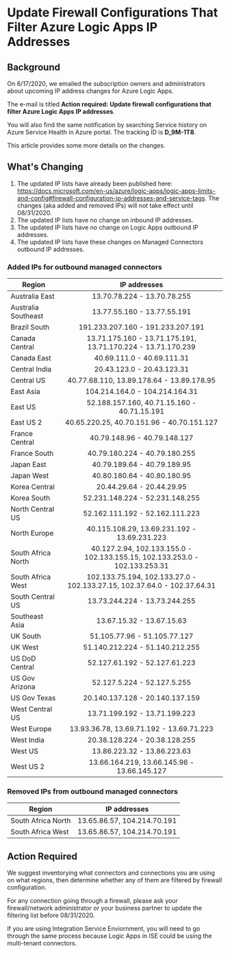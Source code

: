 # Update Firewall Configurations That Filter Azure Logic Apps IP Addresses

## Background
On 6/17/2020, we emailed the subscription owners and administrators about upcoming IP address changes for Azure Logic Apps.

The e-mail is titled **Action required: Update firewall configurations that filter Azure Logic Apps IP addresses**. 

You will also find the same notification by searching Service history on Azure Service Health in Azure portal. The tracking ID is **D_9M-1T8**.

This article provides some more details on the changes.

## What's Changing

1.	The updated IP lists have already been published here: https://docs.microsoft.com/en-us/azure/logic-apps/logic-apps-limits-and-config#firewall-configuration-ip-addresses-and-service-tags.  The changes (aka added and removed IPs) will not take effect until 08/31/2020.
1.	The updated IP lists have no change on inbound IP addresses.
1.	The updated IP lists have no change on Logic Apps outbound IP addresses.
1.	The updated IP lists have these changes on Managed Connectors outbound IP addresses.

### Added IPs for outbound managed connectors

| Region   |      IP addresses      |
|----------|:-------------:|
| Australia East | 13.70.78.224 - 13.70.78.255 |
| Australia Southeast | 13.77.55.160 - 13.77.55.191 |
| Brazil South | 191.233.207.160 - 191.233.207.191 |
| Canada Central | 13.71.175.160 - 13.71.175.191, 13.71.170.224 - 13.71.170.239 |
| Canada East | 40.69.111.0 - 40.69.111.31 |
| Central India | 20.43.123.0 - 20.43.123.31 |
| Central US | 40.77.68.110, 13.89.178.64 - 13.89.178.95 |
| East Asia | 104.214.164.0 - 104.214.164.31 |
| East US | 52.188.157.160, 40.71.15.160 - 40.71.15.191 |
| East US 2 | 40.65.220.25, 40.70.151.96 - 40.70.151.127 |
| France Central | 40.79.148.96 - 40.79.148.127 |
| France South | 40.79.180.224 - 40.79.180.255 |
| Japan East | 40.79.189.64 - 40.79.189.95 |
| Japan West | 40.80.180.64 - 40.80.180.95 |
| Korea Central | 20.44.29.64 - 20.44.29.95 |
| Korea South | 52.231.148.224 - 52.231.148.255 |
| North Central US | 52.162.111.192 - 52.162.111.223 |
| North Europe | 40.115.108.29, 13.69.231.192 - 13.69.231.223 |
| South Africa North | 40.127.2.94, 102.133.155.0 - 102.133.155.15, 102.133.253.0 - 102.133.253.31 |
| South Africa West | 102.133.75.194, 102.133.27.0 - 102.133.27.15, 102.37.64.0 - 102.37.64.31 |
| South Central US | 13.73.244.224 - 13.73.244.255 |
| Southeast Asia | 13.67.15.32 - 13.67.15.63 |
| UK South | 51.105.77.96 - 51.105.77.127 |
| UK West | 51.140.212.224 - 51.140.212.255 |
| US DoD Central | 52.127.61.192 - 52.127.61.223 |
| US Gov Arizona | 52.127.5.224 - 52.127.5.255 |
| US Gov Texas | 20.140.137.128 - 20.140.137.159 |
| West Central US | 13.71.199.192 - 13.71.199.223 |
| West Europe | 13.93.36.78, 13.69.71.192 - 13.69.71.223 |
| West India | 20.38.128.224 - 20.38.128.255 |
| West US | 13.86.223.32 - 13.86.223.63 |
| West US 2 | 13.66.164.219, 13.66.145.96 - 13.66.145.127 |

### Removed IPs from outbound managed connectors

|  Region |      IP addresses      |
|---------|------------------------|
| South Africa North | 13.65.86.57, 104.214.70.191 |
| South Africa West | 13.65.86.57, 104.214.70.191 |

## Action Required
We suggest inventorying what connectors and connections you are using on what regions, then determine whether any of them are filtered by firewall configuration.

For any connection going through a firewall, please ask your firewall/network administrator or your business partner to update the filtering list before 08/31/2020.

If you are using Integration Service Enviornment, you will need to go through the same process because Logic Apps in ISE could be using the multi-tenant connectors.
